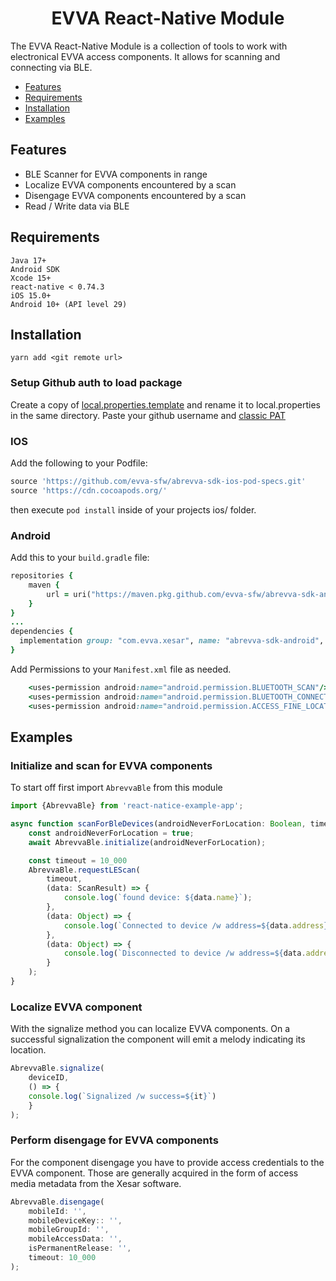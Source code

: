 <p align="center">
  <h1 align="center">EVVA React-Native Module</h1>
</p>

The EVVA React-Native Module is a collection of tools to work with electronical EVVA access components. It allows for scanning and connecting via BLE.

- [Features](#features)
- [Requirements](#requirements)
- [Installation](#installation)
- [Examples](#examples)

## Features

- BLE Scanner for EVVA components in range
- Localize EVVA components encountered by a scan
- Disengage EVVA components encountered by a scan
- Read / Write data via BLE

## Requirements

    Java 17+
    Android SDK
    Xcode 15+
    react-native < 0.74.3
    iOS 15.0+ 
    Android 10+ (API level 29) 

## Installation
```
yarn add <git remote url>
```

### Setup Github auth to load package

Create a copy of [local.properties.template](example/android/local.properties.template) and rename it to local.properties in the same directory. Paste your github username and [classic PAT](https://docs.github.com/en/authentication/keeping-your-account-and-data-secure/managing-your-personal-access-tokens)

### IOS

Add the following to your Podfile:

```ruby
source 'https://github.com/evva-sfw/abrevva-sdk-ios-pod-specs.git'
source 'https://cdn.cocoapods.org/'
```

then execute `pod install` inside of your projects ios/ folder.

### Android

Add this to your `build.gradle` file:

```ruby
repositories {
    maven {
        url = uri("https://maven.pkg.github.com/evva-sfw/abrevva-sdk-android")
    }
}
...
dependencies {
  implementation group: "com.evva.xesar", name: "abrevva-sdk-android", version: "1.0.19" <-- change to latest version. 
}
```

Add Permissions to your `Manifest.xml` file as needed.

```ruby
    <uses-permission android:name="android.permission.BLUETOOTH_SCAN"/>
    <uses-permission android:name="android.permission.BLUETOOTH_CONNECT"/>
    <uses-permission android:name="android.permission.ACCESS_FINE_LOCATION"/>
```

## Examples

### Initialize and scan for EVVA components

To start off first import `AbrevvaBle` from this module

```typescript
import {AbrevvaBle} from 'react-natice-example-app';

async function scanForBleDevices(androidNeverForLocation: Boolean, timeout: Number){
    const androidNeverForLocation = true;
    await AbrevvaBle.initialize(androidNeverForLocation);

    const timeout = 10_000
    AbrevvaBle.requestLEScan(
        timeout, 
        (data: ScanResult) => {
            console.log(`found device: ${data.name}`);
        },
        (data: Object) => {
            console.log(`Connected to device /w address=${data.address}`);
        },
        (data: Object) => {
            console.log(`Disconnected to device /w address=${data.address}`);
        }
    );
}
```

### Localize EVVA component

With the signalize method you can localize EVVA components. On a successful signalization the component will emit a melody indicating its location.

```typescript
AbrevvaBle.signalize(
    deviceID,
    () => {
    console.log(`Signalized /w success=${it}`)
    }    
);
```
### Perform disengage for EVVA components

For the component disengage you have to provide access credentials to the EVVA component. Those are generally acquired in the form of access media metadata from the Xesar software.

```typescript
AbrevvaBle.disengage(
    mobileId: '',
    mobileDeviceKey:: '',
    mobileGroupId: '',
    mobileAccessData: '',
    isPermanentRelease: '',
    timeout: 10_000
);
```
